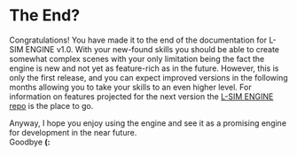 # The End?
Congratulations! You have made it to the end of the documentation for L-SIM ENGINE v1.0.
With your new-found skills you should be able to create somewhat complex scenes with your only limitation being the fact the engine is new and not yet as feature-rich as in the future.
However, this is only the first release, and you can expect improved versions in the following months allowing you to take your skills to an even higher level.
For information on features projected for the next version the [L-SIM ENGINE repo](https://github.com/Haletas033/LSIMENGINE) is the place to go.

Anyway, I hope you enjoy using the engine and see it as a promising engine for development in the near future.\
Goodbye **(:**